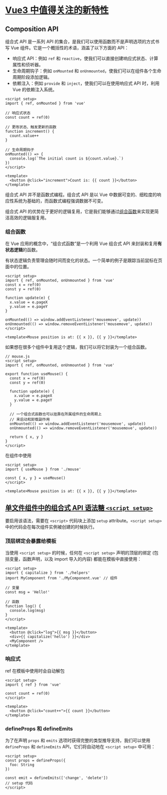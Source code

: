 # [Vue3 中值得关注的新特性](https://v3-migration.vuejs.org/zh/)

## Composition API

组合式 API 是一系列 API 的集合，是我们可以使用函数而不是声明选项的方式书写 Vue 组件。它是一个概括性的术语，涵盖了以下方面的 API：

- 响应式 API：例如 `ref` 和 `reactive`，使我们可以直接创建响应式状态、计算属性和侦听器。
- 生命周期钩子：例如 `onMounted` 和 `onUnmounted`，使我们可以在组件各个生命周期阶段添加逻辑。
- 依赖注入：例如 `provide` 和 `inject`，使我们可以在使用响应式 API 时，利用 Vue 的依赖注入系统。

```vue
<script setup>
import { ref, onMounted } from 'vue'

// 响应式状态
const count = ref(0)

// 更改状态、触发更新的函数
function increment() {
  count.value++
}

// 生命周期钩子
onMounted(() => {
  console.log(`The initial count is ${count.value}.`)
})
</script>

<template>
  <button @click="increment">Count is: {{ count }}</button>
</template>

```

组合式 API 并不是函数式编程。组合式 API 是以 Vue 中数据可变的、细粒度的响应性系统为基础的，而函数式编程强调数据不可变。

组合式 API 的优势在于更好的逻辑复用，它是我们能够通过[组合函数](https://cn.vuejs.org/guide/reusability/composables.html)来实现更简洁高效的逻辑服复用。

### 组合函数

在 Vue 应用的概念中，“组合式函数”是一个利用 Vue 组合式 API 来封装和复用**有状态逻辑**的函数。

有状态逻辑负责管理会随时间而变化的状态。一个简单的例子是跟踪当前鼠标在页面中的位置。

```vue
<script setup>
import { ref, onMounted, onUnmounted } from 'vue'
const x = ref(0)
const y = ref(0)

function update(e) {
  x.value = e.pageX
  y.value = e.pageY
}

onMounted(() => window.addEventListener('mousemove', update))
onUnmounted(() => window.removeEventListener('mousemove', update))
</script>

<template>Mouse position is at: {{ x }}, {{ y }}</template>
```

如果想在很多个组件中复用这个逻辑，我们可以将它封装为一个组合函数。

```vue
// mouse.js
<script setup>
import { ref, onMounted, onUnmounted } from 'vue'

export function useMouse() {
  const x = ref(0)
  const y = ref(0)

  function update(e) {
    x.value = e.pageX
    y.value = e.pageY
  }

  // 一个组合式函数也可以挂靠在所属组件的生命周期上
  // 来启动和卸载副作用
  onMounted(() => window.addEventListener('mousemove', update))
  onUnmounted(() => window.removeEventListener('mousemove', update))

  return { x, y }
}
</script>
```

在组件中使用

```vue
<script setup>
import { useMouse } from './mouse'

const { x, y } = useMouse()
</script>

<template>Mouse position is at: {{ x }}, {{ y }}</template>
```

## [单文件组件中的组合式 API 语法糖 `<script setup>`](https://v3-migration.vuejs.org/zh/#notable-new-features)

要启用该语法，需要在 `<script>` 代码块上添加 `setup` attribute。`<script setup>` 中的代码会在每次组件实例被创建的时候执行。

### 顶层绑定会暴露给模板

当使用 `<script setup>` 的时候，任何在 `<script setup>` 声明的顶层的绑定 (包括变量，函数声明，以及 import 导入的内容) 都能在模板中直接使用：

```vue
<script setup>
import { capitalize } from './helpers'
import MyComponent from './MyComponent.vue' // 组件

// 变量
const msg = 'Hello!'

// 函数
function log() {
  console.log(msg)
}
</script>

<template>
  <button @click="log">{{ msg }}</button>
  <div>{{ capitalize('hello') }}</div>
  <MyComponent />
</template>

```

### 响应式

ref 在模板中使用时会自动解包

```vue
<script setup>
import { ref } from 'vue'

const count = ref(0)
</script>

<template>
  <button @click="count++">{{ count }}</button>
</template>
```

### defineProps 和 defineEmits

为了在声明 `props` 和 `emits` 选项时获得完整的类型推导支持，我们可以使用 `defineProps` 和 `defineEmits` API，它们将自动地在 `<script setup>` 中可用：

```vue
<script setup>
const props = defineProps({
  foo: String
})

const emit = defineEmits(['change', 'delete'])
// setup 代码
</script>
```

